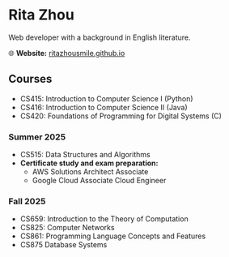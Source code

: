# Rita Zhou

Web developer with a background in English literature.

🌐 **Website:** [ritazhousmile.github.io](https://ritazhousmile.github.io/)

## Courses
- CS415: Introduction to Computer Science I (Python)
- CS416: Introduction to Computer Science II (Java)
- CS420: Foundations of Programming for Digital Systems (C)

### Summer 2025
- CS515: Data Structures and Algorithms
- **Certificate study and exam preparation:**
  - AWS Solutions Architect Associate
  - Google Cloud Associate Cloud Engineer

### Fall 2025
- CS659: Introduction to the Theory of Computation
- CS825: Computer Networks
- CS861: Programming Language Concepts and Features
- CS875 Database Systems



